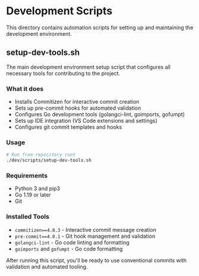 # Development Scripts

This directory contains automation scripts for setting up and maintaining the development environment.

## setup-dev-tools.sh

The main development environment setup script that configures all necessary tools for contributing to the project.

### What it does

- Installs Commitizen for interactive commit creation
- Sets up pre-commit hooks for automated validation
- Configures Go development tools (golangci-lint, goimports, gofumpt)
- Sets up IDE integration (VS Code extensions and settings)
- Configures git commit templates and hooks

### Usage

```bash
# Run from repository root
./dev/scripts/setup-dev-tools.sh
```

### Requirements

- Python 3 and pip3
- Go 1.19 or later
- Git

### Installed Tools

- `commitizen==4.8.3` - Interactive commit message creation
- `pre-commit==4.0.1` - Git hook management and validation
- `golangci-lint` - Go code linting and formatting
- `goimports` and `gofumpt` - Go code formatting

After running this script, you'll be ready to use conventional commits with validation and automated tooling.
